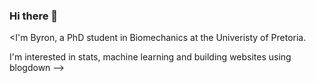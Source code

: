 ### Hi there 👋

<I'm Byron, a PhD student in Biomechanics at the Univeristy of Pretoria. 

I'm interested in stats, machine learning and building websites using blogdown
-->
